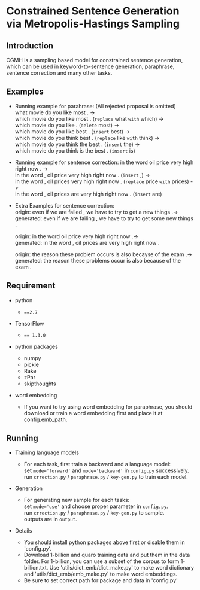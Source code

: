 # Constrained Sentence Generation via Metropolis-Hastings Sampling
## Introduction ##
CGMH is a sampling based model for constrained sentence generation, which can be used in keyword-to-sentence generation, paraphrase, sentence correction and many other tasks.
## Examples ##
- Running example for parahrase:  (All rejected proposal is omitted)  
  what movie do you like most . ->  
  which movie do you like most . (`replace` what `with` which) ->  
  which movie do you like . (`delete` most) ->  
  which movie do you like best . (`insert` best) ->  
  which movie do you think best . (`replace` like `with` think) ->  
  which movie do you think the best . (`insert` the) ->  
  which movie do you think is the best . (`insert` is)  
  
- Running example for sentence correction:
  in the word oil price very high right now . ->  
  in the word , oil price very high right now . (`insert` ,) ->  
  in the word , oil prices very high right now . (`replace` price `with` prices) ->  
  in the word , oil prices are very high right now . (`insert` are)

- Extra Examples for sentence correction:  
  origin: even if we are failed , we have to try to get a new things .->  
  generated: even if we are failing , we have to try to get some new things .  

  origin: in the word oil price very high right now .->  
  generated: in the word , oil prices are very high right now .  

  origin: the reason these problem occurs is also becayse of the exam .->  
  generated: the reason these problems occur is also because of the exam .


## Requirement ##
- python
  - `==2.7`

- TensorFlow
  - `== 1.3.0`
  
- python packages
  - numpy
  - pickle
  - Rake
  - zPar
  - skipthoughts
  
- word embedding
  - If you want to try using word embedding for paraphrase, you should download or train a word embedding first and place it at config.emb_path.

## Running ##
- Training language models
  - For each task, first train a backward and a language model:  
      set `mode='forward'` and `mode='backward'` in `config.py` successively.  
      run `crrection.py` / `paraphrase.py` / `key-gen.py` to train each model. 
    
- Generation
  - For generating new sample for each tasks:  
      set `mode='use'` and choose proper parameter in `config.py`.   
      run `crrection.py` / `paraphrase.py` / `key-gen.py` to sample.  
      outputs are in `output`.
      
 - Details
   - You should install python packages above first or disable them in 'config.py'.
   - Download 1-billion and quaro training data and put them in the data folder. For 1-billion, you can use a subset of the corpus to form 1-billion.txt. Use 'utils/dict_emb/dict_make.py' to make word dictionary and 'utils/dict_emb/emb_make.py' to make word embeddings.
   - Be sure to set correct path for package and data in 'config.py'
